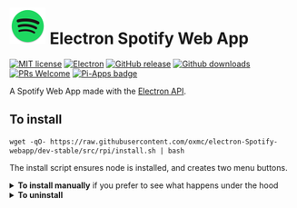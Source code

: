 <h1><a href='https://oxmc.github.io/pages/Spotify/'><img src='../src/icons/app.png' width='64px'></a> Electron Spotify Web App </h1>

[![MIT license](https://img.shields.io/badge/License-MIT-C23939.svg)](COPYING)
[![Electron](https://img.shields.io/badge/Made%20with-Electron-486F8F.svg)](https://www.electronjs.org/)
[![GitHub release](https://img.shields.io/github/release/oxmc/electron-Spotify-webapp.svg)](../../../tags)
[![Github downloads](https://img.shields.io/github/downloads/oxmc/electron-Spotify-webapp/total.svg)](../../../releases)
[![PRs Welcome](https://img.shields.io/badge/Pull%20requests-welcome-brightgreen.svg)](#want-to-contribute-to-my-project)
[![Pi-Apps badge](https://badgen.net/badge/Pi-Apps%3F/No/c51a4a?icon=https://gitcdn.link/repo/Botspot/pi-apps/master/icons/logo.svg)](https://github.com/Botspot/pi-apps)
<!--[![Run tests](../../../actions/workflows/build.yml/badge.svg?event=push)](../../../actions/workflows/build.yml)-->

A Spotify Web App made with the [Electron API](https://github.com/electron/electron).

## To install

```
wget -qO- https://raw.githubusercontent.com/oxmc/electron-Spotify-webapp/dev-stable/src/rpi/install.sh | bash
```
The install script ensures node is installed, and creates two menu buttons.

<details>
<summary><b>To install manually</b> if you prefer to see what happens under the hood</summary>
  
```
git clone -b dev-stable https://github.com/oxmc/electron-Spotify-webapp
bash ~/electron-Spotify-webapp/src/rpi/install.sh
```
</details>

<details>
<summary><b>To uninstall</b></summary>
  
```
bash ~/electron-Spotify-webapp/src/rpi/uninstall
```
</details>
<!--
# Windows

Here is the main window, (on `TwisterOS` using `MacOS Big Sur theme`)

![Main window on TwisterOS](./assets/spotify-webapp-main-window-3.png)


Here is the version window, (on `TwisterOS` using `MacOS Big Sur theme`)

![Version window on TwisterOS](./assets/spotify-webapp-version-window-2.png)
-->
